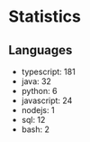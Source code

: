 # Statistics
## Languages
- typescript: 181
- java: 32
- python: 6
- javascript: 24
- nodejs: 1
- sql: 12
- bash: 2
